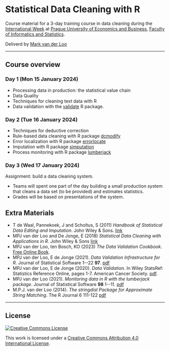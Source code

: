 # Statistical Data Cleaning with R
Course material for a 3-day training course in data cleaning 
during the 
[International Week](https://fis.vse.cz/english/events/iweek/)
at 
[Prague University of Economics and  Business](https://fis.vse.cz/english/news/international-week-courses-registration-is-open/),
[Faculty of Informatics and Statistics](https://fis.vse.cz/english/news/international-week-courses-registration-is-open/).

Deliverd by [Mark van der Loo](https://www.markvanderloo.eu)

---

## Course overview

### Day 1 (Mon 15 January 2024)

- Processing data in production: the statistical value chain
- Data Quality
- Techniques for cleaning text data with R
- Data validation with the [validate](https://cran.r-project.org/package=validate) R package.


### Day 2 (Tue 16 January 2024)

- Techniques for deductive correction
- Rule-based data cleaning with R package [dcmodify](https://cran.r-project.org/package=dcmodify)
- Error localization with R package [errorlocate](https://cran.r-project.org/package=errorlocate)
- Imputation with R package [simputation](https://cran.r-project.org/package=simputation)
- Process monitoring with R package [lumberjack](https://cran.r-project.org/package=lumberjack)



### Day 3 (Wed 17 January 2024)

Assignment: build a data cleaning system.

- Teams will spent one part of the day building a small production system that 
  cleans a data set (to be provided) and estimates statistics.
- Grades will be based on presentations of the system.


## Extra Materials

- T de Waal, Pannekoek, J and Scholtus, S (2011) _Handbook of Statistical Data Editing and Imputation_. John Wiley & Sons. [link](https://onlinelibrary.wiley.com/doi/book/10.1002/9780470904848)
- MPJ van der Loo and De Jonge, E (2018) _Statistical Data Cleaning with Applications in R_.
  John Wiley & Sons [link](https://www.wiley.com/en-us/Statistical+Data+Cleaning+with+Applications+in+R-p-9781118897157)
- MPJ van der Loo, ten Bosch, KO (2023) _The Data Validation Cookbook_. [Free Online Book](https://data-cleaning.github.io/validate/). 
- MPJ van der Loo, E de Jonge (2021). _Data Validation Infrastructure for R_. Journal of Statistical Software 1--22 **97**. [pdf](https://markvanderloo.eu/files/share/loo2021data.pdf)
- MPJ van der Loo, E de Jonge (2020). _Data Validation_. In Wiley StatsRef: Statistics Reference Online, pages 1-7. American Cancer Society. [pdf](https://markvanderloo.eu/files/share/loo2020data.pdf).
- MPJ van der Loo (2021). _Monitoring data in R with the lumberjack package_. Journal of Statistical Software **98** 1--11. [pdf](https://markvanderloo.eu/files/share/loo2021monitoring.pdf)
- M.P.J. van der Loo (2014). _The stringdist Package for Approximate String Matching_. The R Journal 6 111-122 [pdf](https://markvanderloo.eu/files/share/loo2014stringdist.pdf)

----
## License

[![Creative Commons License](https://i.creativecommons.org/l/by-nc/4.0/88x31.png)](http://creativecommons.org/licenses/by/4.0/)

This work is licensed under a [Creative Commons Attribution 4.0 International License](http://creativecommons.org/licenses/by-nc/4.0/).




